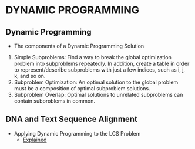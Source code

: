# DYNAMIC PROGRAMMING

## Dynamic Programming
* The components of a Dynamic Programming Solution
 1. Simple Subproblems: Find a way to break the global optimization problem into subproblems repeatedly. In addition, create a table in order to represent/describe subproblems with just a few indices, such as i, j, k, and so on.
 2. Subproblem Optimization: An optimal solution to the global problem must be a composition of optimal subproblem solutions.
 3. Subproblem Overlap: Optimal solutions to unrelated subproblems can contain subproblems in common.

## DNA and Text Sequence Alignment
* Applying Dynamic Programming to the LCS Problem
  - [Explained](https://www.youtube.com/watch?v=NnD96abizww&t=94s)
